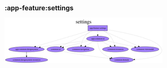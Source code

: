 ## :app-feature:settings

<img src="../../../resources/dependency_graphs/app-feature-settings-dependency-graph-multiplatform-projects.svg">